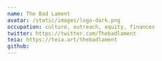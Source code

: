 ```yaml
---
name: The Bad Lament
avatar: /static/images/logo-dark.png
occupation: culture, outreach, equity, finances
twitter: https://twitter.com/Thebadlament
teia: https://teia.art/thebadlament
github:
---
```

